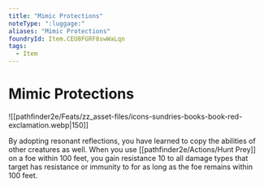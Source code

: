 ```yaml
---
title: "Mimic Protections"
noteType: ":luggage:"
aliases: "Mimic Protections"
foundryId: Item.CEU8FGRF8swWaLqn
tags:
  - Item
---
```


# Mimic Protections
![[pathfinder2e/Feats/zz_asset-files/icons-sundries-books-book-red-exclamation.webp|150]]

By adopting resonant reflections, you have learned to copy the abilities of other creatures as well. When you use [[pathfinder2e/Actions/Hunt Prey]] on a foe within 100 feet, you gain resistance 10 to all damage types that target has resistance or immunity to for as long as the foe remains within 100 feet.
